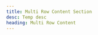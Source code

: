 ```yaml
---
title: Multi Row Content Section
desc: Temp desc
heading: Multi Row Content
---
```


[//]: # (<figure>)

[//]: # (  <img src="./hero-banner.png" alt="Section composed of two columns with an image and rich text." eleventy:widths="500">)

[//]: # (  <figcaption>Page Section: Hero Banner</figcaption>)

[//]: # (</figure>)
